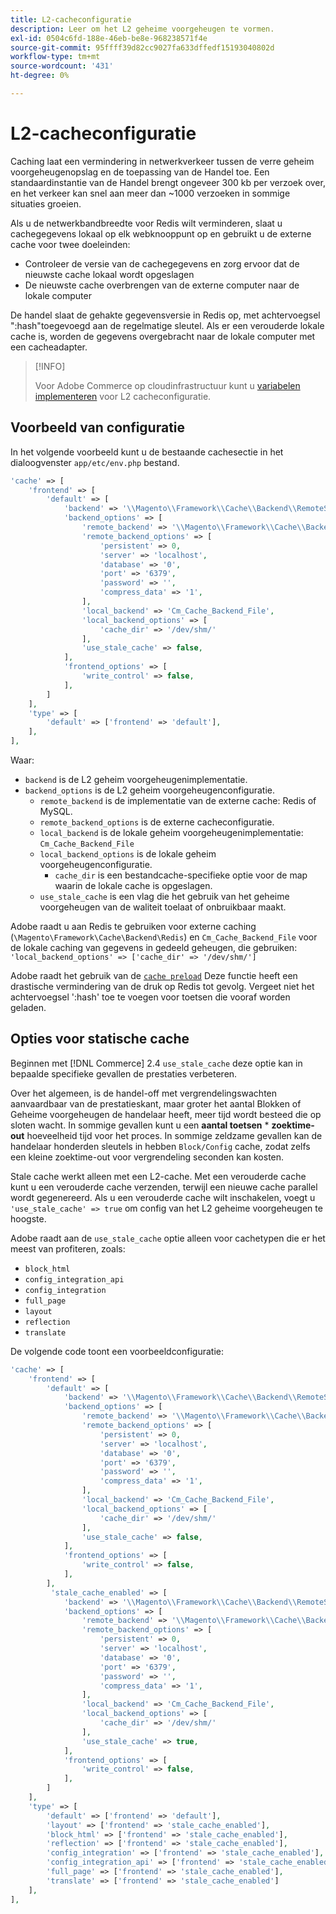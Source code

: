 ```yaml
---
title: L2-cacheconfiguratie
description: Leer om het L2 geheime voorgeheugen te vormen.
exl-id: 0504c6fd-188e-46eb-be8e-968238571f4e
source-git-commit: 95ffff39d82cc9027fa633dffedf15193040802d
workflow-type: tm+mt
source-wordcount: '431'
ht-degree: 0%

---
```


# L2-cacheconfiguratie

Caching laat een vermindering in netwerkverkeer tussen de verre geheim voorgeheugenopslag en de toepassing van de Handel toe. Een standaardinstantie van de Handel brengt ongeveer 300 kb per verzoek over, en het verkeer kan snel aan meer dan ~1000 verzoeken in sommige situaties groeien.

Als u de netwerkbandbreedte voor Redis wilt verminderen, slaat u cachegegevens lokaal op elk webknooppunt op en gebruikt u de externe cache voor twee doeleinden:

- Controleer de versie van de cachegegevens en zorg ervoor dat de nieuwste cache lokaal wordt opgeslagen
- De nieuwste cache overbrengen van de externe computer naar de lokale computer

De handel slaat de gehakte gegevensversie in Redis op, met achtervoegsel &quot;:hash&quot;toegevoegd aan de regelmatige sleutel. Als er een verouderde lokale cache is, worden de gegevens overgebracht naar de lokale computer met een cacheadapter.

>[!INFO]
>
>Voor Adobe Commerce op cloudinfrastructuur kunt u [variabelen implementeren](https://experienceleague.adobe.com/docs/commerce-cloud-service/user-guide/configure/env/stage/variables-deploy.html#redis_backend) voor L2 cacheconfiguratie.

## Voorbeeld van configuratie

In het volgende voorbeeld kunt u de bestaande cachesectie in het dialoogvenster `app/etc/env.php` bestand.

```php
'cache' => [
    'frontend' => [
        'default' => [
            'backend' => '\\Magento\\Framework\\Cache\\Backend\\RemoteSynchronizedCache',
            'backend_options' => [
                'remote_backend' => '\\Magento\\Framework\\Cache\\Backend\\Redis',
                'remote_backend_options' => [
                    'persistent' => 0,
                    'server' => 'localhost',
                    'database' => '0',
                    'port' => '6379',
                    'password' => '',
                    'compress_data' => '1',
                ],
                'local_backend' => 'Cm_Cache_Backend_File',
                'local_backend_options' => [
                    'cache_dir' => '/dev/shm/'
                ],
                'use_stale_cache' => false,
            ],
            'frontend_options' => [
                'write_control' => false,
            ],
        ]
    ],
    'type' => [
        'default' => ['frontend' => 'default'],
    ],
],
```

Waar:

- `backend` is de L2 geheim voorgeheugenimplementatie.
- `backend_options` is de L2 geheim voorgeheugenconfiguratie.
   - `remote_backend` is de implementatie van de externe cache: Redis of MySQL.
   - `remote_backend_options` is de externe cacheconfiguratie.
   - `local_backend` is de lokale geheim voorgeheugenimplementatie: `Cm_Cache_Backend_File`
   - `local_backend_options` is de lokale geheim voorgeheugenconfiguratie.
      - `cache_dir` is een bestandcache-specifieke optie voor de map waarin de lokale cache is opgeslagen.
   - `use_stale_cache` is een vlag die het gebruik van het geheime voorgeheugen van de waliteit toelaat of onbruikbaar maakt.

Adobe raadt u aan Redis te gebruiken voor externe caching (`\Magento\Framework\Cache\Backend\Redis`) en `Cm_Cache_Backend_File` voor de lokale caching van gegevens in gedeeld geheugen, die gebruiken: `'local_backend_options' => ['cache_dir' => '/dev/shm/']`

Adobe raadt het gebruik van de [`cache preload`](redis-pg-cache.md#redis-preload-feature) Deze functie heeft een drastische vermindering van de druk op Redis tot gevolg. Vergeet niet het achtervoegsel &#39;:hash&#39; toe te voegen voor toetsen die vooraf worden geladen.

## Opties voor statische cache

Beginnen met [!DNL Commerce] 2.4 `use_stale_cache` deze optie kan in bepaalde specifieke gevallen de prestaties verbeteren.

Over het algemeen, is de handel-off met vergrendelingswachten aanvaardbaar van de prestatieskant, maar groter het aantal Blokken of Geheime voorgeheugen de handelaar heeft, meer tijd wordt besteed die op sloten wacht. In sommige gevallen kunt u een **aantal toetsen** \* **zoektime-out** hoeveelheid tijd voor het proces. In sommige zeldzame gevallen kan de handelaar honderden sleutels in hebben `Block/Config` cache, zodat zelfs een kleine zoektime-out voor vergrendeling seconden kan kosten.

Stale cache werkt alleen met een L2-cache. Met een verouderde cache kunt u een verouderde cache verzenden, terwijl een nieuwe cache parallel wordt gegenereerd. Als u een verouderde cache wilt inschakelen, voegt u `'use_stale_cache' => true` om config van het L2 geheime voorgeheugen te hoogste.

Adobe raadt aan de `use_stale_cache` optie alleen voor cachetypen die er het meest van profiteren, zoals:

- `block_html`
- `config_integration_api`
- `config_integration`
- `full_page`
- `layout`
- `reflection`
- `translate`

De volgende code toont een voorbeeldconfiguratie:

```php
'cache' => [
    'frontend' => [
        'default' => [
            'backend' => '\\Magento\\Framework\\Cache\\Backend\\RemoteSynchronizedCache',
            'backend_options' => [
                'remote_backend' => '\\Magento\\Framework\\Cache\\Backend\\Redis',
                'remote_backend_options' => [
                    'persistent' => 0,
                    'server' => 'localhost',
                    'database' => '0',
                    'port' => '6379',
                    'password' => '',
                    'compress_data' => '1',
                ],
                'local_backend' => 'Cm_Cache_Backend_File',
                'local_backend_options' => [
                    'cache_dir' => '/dev/shm/'
                ],
                'use_stale_cache' => false,
            ],
            'frontend_options' => [
                'write_control' => false,
            ],
        ],
         'stale_cache_enabled' => [
            'backend' => '\\Magento\\Framework\\Cache\\Backend\\RemoteSynchronizedCache',
            'backend_options' => [
                'remote_backend' => '\\Magento\\Framework\\Cache\\Backend\\Redis',
                'remote_backend_options' => [
                    'persistent' => 0,
                    'server' => 'localhost',
                    'database' => '0',
                    'port' => '6379',
                    'password' => '',
                    'compress_data' => '1',
                ],
                'local_backend' => 'Cm_Cache_Backend_File',
                'local_backend_options' => [
                    'cache_dir' => '/dev/shm/'
                ],
                'use_stale_cache' => true,
            ],
            'frontend_options' => [
                'write_control' => false,
            ],
        ]
    ],
    'type' => [
        'default' => ['frontend' => 'default'],
        'layout' => ['frontend' => 'stale_cache_enabled'],
        'block_html' => ['frontend' => 'stale_cache_enabled'],
        'reflection' => ['frontend' => 'stale_cache_enabled'],
        'config_integration' => ['frontend' => 'stale_cache_enabled'],
        'config_integration_api' => ['frontend' => 'stale_cache_enabled'],
        'full_page' => ['frontend' => 'stale_cache_enabled'],
        'translate' => ['frontend' => 'stale_cache_enabled']
    ],
],
```
